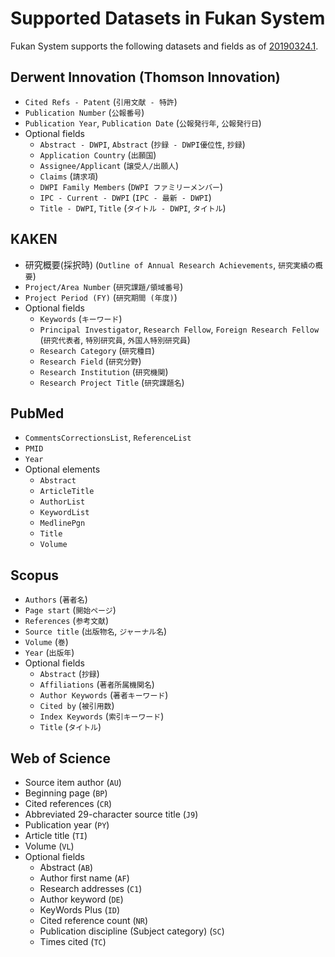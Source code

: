 # Supported Datasets in Fukan System

Fukan System supports the following datasets and fields as of
[20190324.1](https://fukansystem.github.io/).

## Derwent Innovation (Thomson Innovation)

- `Cited Refs - Patent` (`引用文献 - 特許`)
- `Publication Number` (`公報番号`)
- `Publication Year`, `Publication Date` (`公報発行年`, `公報発行日`)
- Optional fields
  - `Abstract - DWPI`, `Abstract` (`抄録 - DWPI優位性`, `抄録`)
  - `Application Country` (`出願国`)
  - `Assignee/Applicant` (`譲受人/出願人`)
  - `Claims` (`請求項`)
  - `DWPI Family Members` (`DWPI ファミリーメンバー`)
  - `IPC - Current - DWPI` (`IPC - 最新 - DWPI`)
  - `Title - DWPI`, `Title` (`タイトル - DWPI`, `タイトル`)

## KAKEN

- 研究概要(採択時) (`Outline of Annual Research Achievements`, `研究実績の概要`)
- `Project/Area Number` (`研究課題/領域番号`)
- `Project Period (FY)` (`研究期間 (年度)`)
- Optional fields
  - `Keywords` (`キーワード`)
  - `Principal Investigator`, `Research Fellow`, `Foreign Research Fellow`
    (`研究代表者`, `特別研究員`, `外国人特別研究員`)
  - `Research Category` (`研究種目`)
  - `Research Field` (`研究分野`)
  - `Research Institution` (`研究機関`)
  - `Research Project Title` (`研究課題名`)

## PubMed

- `CommentsCorrectionsList`, `ReferenceList`
- `PMID`
- `Year`
- Optional elements
  - `Abstract`
  - `ArticleTitle`
  - `AuthorList`
  - `KeywordList`
  - `MedlinePgn`
  - `Title`
  - `Volume`

## Scopus

- `Authors` (`著者名`)
- `Page start` (`開始ページ`)
- `References` (`参考文献`)
- `Source title` (`出版物名`, `ジャーナル名`)
- `Volume` (`巻`)
- `Year` (`出版年`)
- Optional fields
  - `Abstract` (`抄録`)
  - `Affiliations` (`著者所属機関名`)
  - `Author Keywords` (`著者キーワード`)
  - `Cited by` (`被引用数`)
  - `Index Keywords` (`索引キーワード`)
  - `Title` (`タイトル`)

## Web of Science

- Source item author (`AU`)
- Beginning page (`BP`)
- Cited references (`CR`)
- Abbreviated 29-character source title (`J9`)
- Publication year (`PY`)
- Article title (`TI`)
- Volume (`VL`)
- Optional fields
  - Abstract (`AB`)
  - Author first name (`AF`)
  - Research addresses (`C1`)
  - Author keyword (`DE`)
  - KeyWords Plus (`ID`)
  - Cited reference count (`NR`)
  - Publication discipline (Subject category) (`SC`)
  - Times cited (`TC`)
